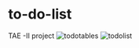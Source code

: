 # to-do-list
TAE -II project 
![todotables](https://github.com/appzoid03/to-do-list/assets/99670023/3a930b3c-c827-4980-b670-7f8fc8191f42)
![todolist](https://github.com/appzoid03/to-do-list/assets/99670023/eb368d18-4455-4f78-b58c-6ec5e44644a2)
